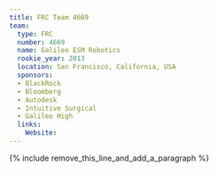 ```yaml
---
title: FRC Team 4669
team:
  type: FRC
  number: 4669
  name: Galileo ESM Robotics
  rookie_year: 2013
  location: San Francisco, California, USA
  sponsors:
  - BlackRock
  - Bloomberg
  - Autodesk
  - Intuitive Surgical
  - Galileo High
  links:
    Website:
---
```


{% include remove_this_line_and_add_a_paragraph %}